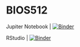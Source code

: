 # BIOS512

Jupiter Notebook | [![Binder](http://mybinder.org/badge_logo.svg)](http://mybinder.org/v2/gh/brooksat/BIOS512/main)

RStudio | [![Binder](http://mybinder.org/badge_logo.svg)](http://mybinder.org/v2/gh/brooksat/BIOS512/main?urlpath=rstudio)
